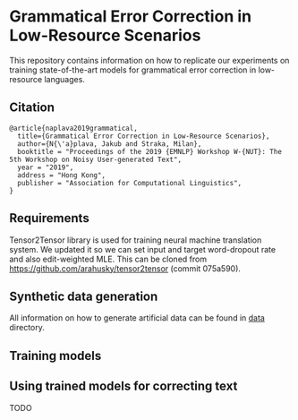 # Grammatical Error Correction in Low-Resource Scenarios

This repository contains information on how to replicate our experiments on training state-of-the-art models for grammatical error correction in low-resource languages. 


## Citation

```
@article{naplava2019grammatical,
  title={Grammatical Error Correction in Low-Resource Scenarios},
  author={N{\'a}plava, Jakub and Straka, Milan},
  booktitle = "Proceedings of the 2019 {EMNLP} Workshop W-{NUT}: The 5th Workshop on Noisy User-generated Text",
  year = "2019",
  address = "Hong Kong",
  publisher = "Association for Computational Linguistics",
}
```
## Requirements

Tensor2Tensor library is used for training neural machine translation system. We updated it so we can set input and target word-dropout rate and also edit-weighted MLE. 
This can be cloned from https://github.com/arahusky/tensor2tensor (commit 075a590).

## Synthetic data generation 

All information on how to generate artificial data can be found in [data](data) directory.

## Training models

## Using trained models for correcting text

TODO
